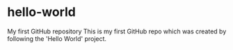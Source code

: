 # hello-world
My first GitHub repository
This is my first GitHub repo which was created by following the 'Hello World' project.

